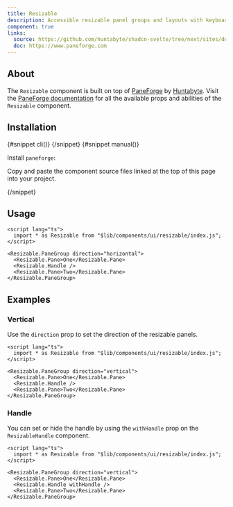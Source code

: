 ```yaml
---
title: Resizable
description: Accessible resizable panel groups and layouts with keyboard support.
component: true
links:
  source: https://github.com/huntabyte/shadcn-svelte/tree/next/sites/docs/src/lib/registry/ui/resizable
  doc: https://www.paneforge.com
---
```


<script>
	import ComponentPreview from "$lib/components/component-preview.svelte";
	import PMAddComp from "$lib/components/pm-add-comp.svelte";
	import PMInstall from "$lib/components/pm-install.svelte";
	import Steps from "$lib/components/steps.svelte";
	import InstallTabs from "$lib/components/install-tabs.svelte";
	import Step from "$lib/components/step.svelte";
</script>

<ComponentPreview name="resizable-demo">

<div></div>

</ComponentPreview>

## About

The `Resizable` component is built on top of [PaneForge](https://github.com/svecosystem/paneforge) by [Huntabyte](https://github.com/huntabyte). Visit the [PaneForge documentation](https://paneforge.com) for all the available props and abilities of the `Resizable` component.

## Installation

<InstallTabs>
{#snippet cli()}
<PMAddComp name="resizable" />
{/snippet}
{#snippet manual()}
<Steps>

<Step>

Install `paneforge`:

</Step>

<PMInstall command="paneforge@next -D" />

<Step>

Copy and paste the component source files linked at the top of this page into your project.

</Step>

</Steps>
{/snippet}
</InstallTabs>

## Usage

```svelte
<script lang="ts">
  import * as Resizable from "$lib/components/ui/resizable/index.js";
</script>

<Resizable.PaneGroup direction="horizontal">
  <Resizable.Pane>One</Resizable.Pane>
  <Resizable.Handle />
  <Resizable.Pane>Two</Resizable.Pane>
</Resizable.PaneGroup>
```

## Examples

### Vertical

Use the `direction` prop to set the direction of the resizable panels.

<ComponentPreview name="resizable-vertical">

<div></div>

</ComponentPreview>

```svelte showLineNumbers {5}
<script lang="ts">
  import * as Resizable from "$lib/components/ui/resizable/index.js";
</script>

<Resizable.PaneGroup direction="vertical">
  <Resizable.Pane>One</Resizable.Pane>
  <Resizable.Handle />
  <Resizable.Pane>Two</Resizable.Pane>
</Resizable.PaneGroup>
```

### Handle

You can set or hide the handle by using the `withHandle` prop on the `ResizableHandle` component.

<ComponentPreview name="resizable-handle">

<div></div>

</ComponentPreview>

```svelte showLineNumbers {7}
<script lang="ts">
  import * as Resizable from "$lib/components/ui/resizable/index.js";
</script>

<Resizable.PaneGroup direction="vertical">
  <Resizable.Pane>One</Resizable.Pane>
  <Resizable.Handle withHandle />
  <Resizable.Pane>Two</Resizable.Pane>
</Resizable.PaneGroup>
```
